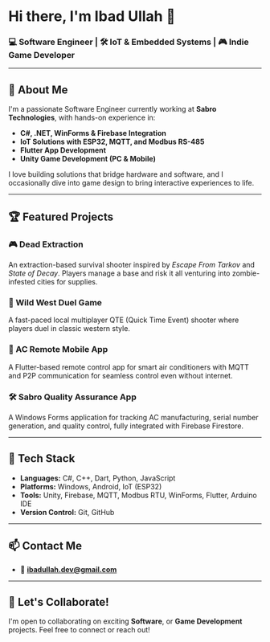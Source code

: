 # Hi there, I'm Ibad Ullah 👋

### 💻 Software Engineer | 🛠️ IoT & Embedded Systems | 🎮 Indie Game Developer

---

## 🚀 About Me

I'm a passionate Software Engineer currently working at **Sabro Technologies**, with hands-on experience in:
- **C#, .NET, WinForms & Firebase Integration**
- **IoT Solutions with ESP32, MQTT, and Modbus RS-485**
- **Flutter App Development**
- **Unity Game Development (PC & Mobile)**

I love building solutions that bridge hardware and software, and I occasionally dive into game design to bring interactive experiences to life.

---

## 🏆 Featured Projects

### 🎮 Dead Extraction
An extraction-based survival shooter inspired by *Escape From Tarkov* and *State of Decay*. Players manage a base and risk it all venturing into zombie-infested cities for supplies.

### 🤠 Wild West Duel Game
A fast-paced local multiplayer QTE (Quick Time Event) shooter where players duel in classic western style.

### 📱 AC Remote Mobile App
A Flutter-based remote control app for smart air conditioners with MQTT and P2P communication for seamless control even without internet.

### 🛠️ Sabro Quality Assurance App
A Windows Forms application for tracking AC manufacturing, serial number generation, and quality control, fully integrated with Firebase Firestore.

---

## 🧰 Tech Stack
- **Languages:** C#, C++, Dart, Python, JavaScript
- **Platforms:** Windows, Android, IoT (ESP32)
- **Tools:** Unity, Firebase, MQTT, Modbus RTU, WinForms, Flutter, Arduino IDE
- **Version Control:** Git, GitHub

---

## 📫 Contact Me
- 📧 **ibadullah.dev@gmail.com**


---

## 🤝 Let's Collaborate!
I'm open to collaborating on exciting **Software**, or **Game Development** projects. Feel free to connect or reach out!


